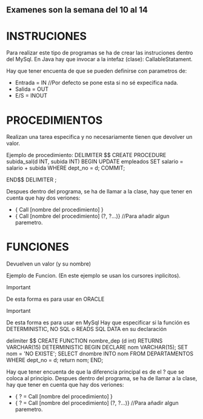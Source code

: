 Examenes son la semana del 10 al 14
----------------------------------------------------------------------------------------------------------------
# INSTRUCIONES
Para realizar este tipo de programas se ha de crear las instruciones dentro del MySql. En Java hay que invocar a la intefaz (clase): CallableStatament.

Hay que tener encuenta de que se pueden definirse con parametros de:
- Entrada = IN //Por defecto se pone esta si no sé expecifica nada.
- Salida = OUT
- E/S = INOUT

# PROCEDIMIENTOS
Realizan una tarea especifica y no necesariamente tienen que devolver un valor.

Ejemplo de procedimiento:
DELIMITER $$ 
CREATE PROCEDURE subida_sal(d INT, subida INT)
BEGIN UPDATE empleados SET salario = salario + subida WHERE dept_no = d;
COMMIT; 

END$$ DELIMITER ;

Despues dentro del programa, se ha de llamar a la clase, hay que tener en cuenta que hay dos veriones:
- { Call [nombre del procedimiento] }
- { Call [nombre del procedimiento]  (?, ?...)} //Para añadir algun paremetro.


# FUNCIONES
Devuelven un valor (y su nombre)

Ejemplo de Funcion. (En este ejemplo se usan los cursores inplicitos).
> [!IMPORTANT]
> De esta forma es para usar en ORACLE



> [!IMPORTANT]
> De esta forma es para usar en MySql
> Hay que especificar si la función es DETERMINISTIC, NO SQL o READS SQL DATA en su declaración

delimiter $$
CREATE FUNCTION nombre_dep (d int)
RETURNS VARCHAR(15)
DETERMINISTIC
BEGIN
  DECLARE nom VARCHAR(15);
  SET nom = 'NO EXISTE';
  SELECT dnombre INTO nom FROM DEPARTAMENTOS WHERE dept_no = d;
  return nom;
END;


Hay que tener encuenta de que la diferencia principal es de el ? que se coloca al principio. Despues dentro del programa, se ha de llamar a la clase, hay que tener en cuenta que hay dos veriones:
- { ? = Call [nombre del procedimiento] }
- { ? = Call [nombre del procedimiento]  (?, ?...)} //Para añadir algun paremetro.